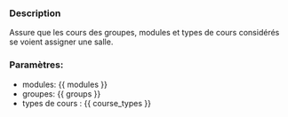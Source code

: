 ### Description
Assure que les cours des groupes, modules et types de cours considérés se voient assigner une salle.

### Paramètres:
- modules: {{ modules }}
- groupes: {{ groups }}
- types de cours : {{ course_types }}